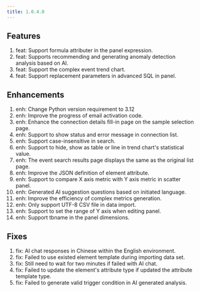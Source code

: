 ```yaml
---
title: 1.0.4.0
---
```


## Features
1. feat: Support formula attributer in the panel expression.
1. feat: Supports recommending and generating anomaly detection analysis based on AI.
1. feat: Support the complex event trend chart.
1. feat: Support  replacement parameters in advanced SQL in panel.

## Enhancements
1. enh: Change Python version requirement to 3.12
1. enh: Improve the progress of email activation code.
1. enh: Enhance the connection details fill-in page on the sample selection page.
1. enh: Support to show status and error message in connection list.
1. enh: Support case-insensitive in search.
1. enh: Support to hide, show as table or line in trend chart's statistical value.
1. enh: The event search results page displays the same as the original list page.
1. enh: Improve the JSON definition of element attribute.
1. enh: Support to compare X axis metric with Y axis metric in scatter panel. 
1. enh: Generated AI suggestion questions based on initiated language.
1. enh: Improve the efficiency of complex metrics generation.
1. enh: Only support UTF-8 CSV file in data import.
1. enh: Support to set the range of Y axis when editing panel.
1. enh: Support tbname in the panel dimensions.

## Fixes
1. fix: AI chat responses in Chinese within the English environment.
1. fix: Failed to use  existed element template during importing data set.
1. fix: Still need to wait for two minutes if failed with AI chat.
1. fix: Failed to update the element's attribute type if updated the attribute template type.
1. fix: Failed to generate valid trigger condition in AI generated analysis.

